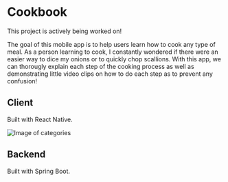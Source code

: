 # Cookbook

This project is actively being worked on!

The goal of this mobile app is to help users learn how to cook any type of meal. As a person learning to cook, I constantly wondered if there were an easier way to dice my onions or to quickly chop scallions. With this app, we can thorougly explain each step of the cooking process as well as demonstrating little video clips on how to do each step as to prevent any confusion!

## Client

Built with React Native.

![Image of categories](https://res.cloudinary.com/apstudio/image/upload/c_scale,w_200/v1606094057/cookbook/readme/cookbook-explore-min_qxbu1q.jpg)

## Backend

Built with Spring Boot.
